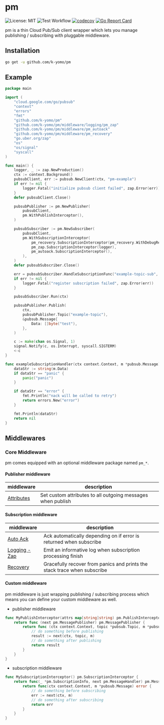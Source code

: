 # pm

![License: MIT](https://img.shields.io/badge/License-MIT-blue.svg)
![Test Workflow](https://github.com/k-yomo/pubsub_cli/workflows/Test/badge.svg)
[![codecov](https://codecov.io/gh/k-yomo/pm/branch/main/graph/badge.svg)](https://codecov.io/gh/k-yomo/pm)
[![Go Report Card](https://goreportcard.com/badge/k-yomo/pm)](https://goreportcard.com/report/k-yomo/pm)

pm is a thin Cloud Pub/Sub client wrapper which lets you manage publishing / subscribing with pluggable middleware.

## Installation

```sh
go get -u github.com/k-yomo/pm
```

## Example

```go
package main

import (
	"cloud.google.com/go/pubsub"
	"context"
	"errors"
	"fmt"
	"github.com/k-yomo/pm"
	"github.com/k-yomo/pm/middleware/logging/pm_zap"
	"github.com/k-yomo/pm/middleware/pm_autoack"
	"github.com/k-yomo/pm/middleware/pm_recovery"
	"go.uber.org/zap"
	"os"
	"os/signal"
	"syscall"
)

func main() {
	logger, _ := zap.NewProduction()
	ctx := context.Background()
	pubsubClient, err := pubsub.NewClient(ctx, "pm-example")
	if err != nil {
		logger.Fatal("initialize pubsub client failed", zap.Error(err))
	}
	defer pubsubClient.Close()

	pubsubPublisher := pm.NewPublisher(
		pubsubClient,
		pm.WithPublishInterceptor(),
	)

	pubsubSubscriber := pm.NewSubscriber(
		pubsubClient,
		pm.WithSubscriptionInterceptor(
			pm_recovery.SubscriptionInterceptor(pm_recovery.WithDebugRecoveryHandler()),
			pm_zap.SubscriptionInterceptor(logger),
			pm_autoack.SubscriptionInterceptor(),
		),
	)
	defer pubsubSubscriber.Close()

	err = pubsubSubscriber.HandleSubscriptionFunc("example-topic-sub", exampleSubscriptionHandler)
	if err != nil {
		logger.Fatal("register subscription failed", zap.Error(err))
	}

	pubsubSubscriber.Run(ctx)

	pubsubPublisher.Publish(
		ctx,
		pubsubPublisher.Topic("example-topic"),
		&pubsub.Message{
			Data: []byte("test"),
		},
	)

	c := make(chan os.Signal, 1)
	signal.Notify(c, os.Interrupt, syscall.SIGTERM)
	<-c
}

func exampleSubscriptionHandler(ctx context.Context, m *pubsub.Message) error {
	dataStr := string(m.Data)
	if dataStr == "panic" {
		panic("panic")
	}

	if dataStr == "error" {
		fmt.Println("nack will be called to retry")
		return errors.New("error")
	}

	fmt.Println(dataStr)
	return nil
}
```

## Middlewares

### Core Middleware

pm comes equipped with an optional middleware package named `pm_*`.

#### Publisher middleware

| middleware                                                                                                 | description                                                              |
|------------------------------------------------------------------------------------------------------------|--------------------------------------------------------------------------|
| [Attributes](https://pkg.go.dev/github.com/k-yomo/pm/middleware/pm_attributes#PublishInterceptor)          | Set custom attributes to all outgoing messages when publish              |

#### Subscription middleware

| middleware                                                                                                 | description                                                              |
|------------------------------------------------------------------------------------------------------------|--------------------------------------------------------------------------|
| [Auto Ack](https://pkg.go.dev/github.com/k-yomo/pm/middleware/pm_autoack#SubscriptionInterceptor)          | Ack automatically depending on if error is returned when subscribe       |
| [Logging - Zap](https://pkg.go.dev/github.com/k-yomo/pm/middleware/logging/pm_zap#SubscriptionInterceptor) | Emit an informative log when subscription processing finish              |
| [Recovery](https://pkg.go.dev/github.com/k-yomo/pm/middleware/pm_recovery#SubscriptionInterceptor)         | Gracefully recover from panics and prints the stack trace when subscribe |

#### Custom middleware
pm middleware is just wrapping publishing / subscribing process which means you can define your custom middleware as well.
- publisher middleware
```go
func MyPublishInterceptor(attrs map[string]string) pm.PublishInterceptor {
    return func (next pm.MessagePublisher) pm.MessagePublisher {
        return func (ctx context.Context, topic *pubsub.Topic, m *pubsub.Message) *pubsub.PublishResult {
        	// do something before publishing
            result := next(ctx, topic, m)
            // do something after publishing
            return result
        }
    }
}
```

- subscription middleware
```go
func MySubscriptionInterceptor() pm.SubscriptionInterceptor {
    return func(_ *pm.SubscriptionInfo, next pm.MessageHandler) pm.MessageHandler {
        return func(ctx context.Context, m *pubsub.Message) error {
            // do something before subscribing
            err := next(ctx, m)
			// do something after subscribing
			return err
        }
    }
}
```
